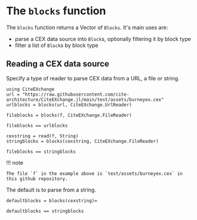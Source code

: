 # The `blocks` function

The `blocks` function returns a Vector of `Blocks`.  It's main uses are:

- parse a CEX data source into `Block`s, optionally filtering it by block type
- filter a list of `Block`s by block type


## Reading a CEX data source
 
 Specify a type of reader to parse CEX data from a URL, a file or string.


```@example blocks
using CiteEXchange
url = "https://raw.githubusercontent.com/cite-architecture/CiteEXchange.jl/main/test/assets/burneyex.cex"
urlblocks = blocks(url, CiteEXchange.UrlReader)
```
```@example blocks
fileblocks = blocks(f, CiteEXchange.FileReader)
```
```@example blocks
fileblocks == urlblocks
```
```@example blocks
cexstring = read(f, String)
stringblocks = blocks(cexstring, CiteEXchange.FileReader)
```
```@example blocks
fileblocks == stringblocks
```

!!! note

    The file `f` in the example above is `test/assets/burneyex.cex` in this github repository.



The default is to parse from a string.

```@example blocks
defaultblocks = blocks(cexstring)=
```
```@example blocks
defaultblocks == stringblocks
```
